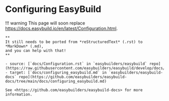 # Configuring EasyBuild

!!! warning
    This page will soon replace <https://docs.easybuild.io/en/latest/Configuration.html>.

    **
    It still needs to be ported from *reStructuredText* (.rst) to *MarkDown* (.md),  
    and you can help with that!
    **

    - source: [`docs/Configuration.rst` in `easybuilders/easybuild` repo](https://raw.githubusercontent.com/easybuilders/easybuild/develop/docs/Configuration.rst)
    - target: [`docs/configuring_easybuild.md` in `easybuilders/easybuild-docs` repo](https://github.com/easybuilders/easybuild-docs/tree/main/docs/configuring_easybuild.md)

    See <https://github.com/easybuilders/easybuild-docs> for more information.
